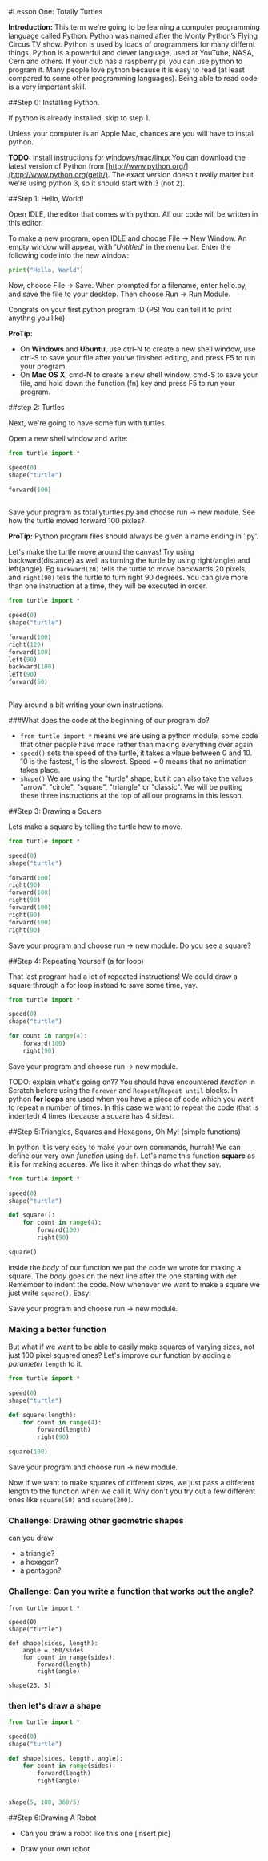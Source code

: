 #Lesson One: Totally Turtles

__Introduction:__
This term we're going to be learning a computer programming language called Python. Python was named after the Monty Python’s Flying Circus TV show. Python is used by loads of programmers for many differnt things.  Python is a powerful and clever language, used at YouTube, NASA, Cern and others. If your club has a raspberry pi, you can use python to program it. Many people love python because it is easy to read (at least compared to some other programming languages). Being able to read code is a very important skill.

##Step 0: Installing Python. 

If python is already installed, skip to step 1.

Unless your computer is an Apple Mac, chances are you will have to install python.

__TODO:__ install instructions for windows/mac/linux
You can download the latest version of Python from [http://www.python.org/](http://www.python.org/getit/). The exact version doesn't really matter but we're using python 3, so it should start with 3 (not 2).

##Step 1: Hello, World!

Open IDLE, the editor that comes with python. All our code will be written in this editor. 

To make a new program, open IDLE and choose File -> New Window. An empty window will appear, with '*Untitled*' in the menu bar. Enter the following code into the new  window:

```python
print("Hello, World")
```

Now, choose File -> Save. When prompted for a filename, enter hello.py, and save the file to your desktop. Then choose Run -> Run Module.

Congrats on your first python program :D
(PS! You can tell it to print anythng you like)

__ProTip__: 
* On __Windows__ and __Ubuntu__, use ctrl-N to create a new shell window, use ctrl-S to save your file after you’ve finished editing, and press F5 to run your program.
* On __Mac OS X__, cmd-N to create a new shell window, cmd-S to save your file, and hold down the function (fn) key and press F5 to run your program.

##step 2: Turtles

Next, we're going to have some fun with turtles. 

Open a new shell window and write:

```python
from turtle import *

speed(0)
shape("turtle")

forward(100)
 
```
Save your program as totallyturtles.py and choose run -> new module. See how the turtle moved forward 100 pixles? 

__ProTip:__ Python program files should always be given a name ending in '.py'.

Let's make the turtle move around the canvas! Try using backward(distance) as well as turning the turtle by using right(angle) and left(angle). Eg `backward(20)` tells the turtle to move backwards 20 pixels, and `right(90)` tells the turtle to turn right 90 degrees. You can give more than one instruction at a time, they will be executed in order.

```python
from turtle import *

speed(0)
shape("turtle")

forward(100)
right(120)
forward(100)
left(90)
backward(100)
left(90)
forward(50)
 
```

Play around a bit writing your own instructions.

###What does the code at the beginning of our program do?
* `from turtle import *` means we are using a python module, some code that other people have made rather than making everything over again
* `speed()` sets the speed of the turtle, it takes a vlaue between 0 and 10. 10 is the fastest, 1 is the slowest. Speed = 0 means that no animation takes place.
* `shape()` We are using the "turtle" shape, but it can also take the values "arrow", "circle", "square", "triangle" or "classic".
We will be putting these three instructions at the top of all our programs in this lesson.

##Step 3: Drawing a Square

Lets make a square by telling the turtle how to move.

```python
from turtle import *

speed(0)
shape("turtle")

forward(100)
right(90)
forward(100)
right(90)
forward(100)
right(90)
forward(100)
right(90)
```
Save your program and choose run -> new module. Do you see a square?

##Step 4: Repeating Yourself (a for loop)

That last program had a lot of repeated instructions! We could draw a square through a for loop instead to save some time, yay.

```python
from turtle import *

speed(0)
shape("turtle")

for count in range(4):
    forward(100)
    right(90)
```

Save your program and choose run -> new module.

TODO: explain what's going on??
You should have encountered *iteration* in Scratch before using the `Forever` and `Reapeat`/`Repeat until` blocks. In python __for loops__ are used when you have a piece of code which you want to repeat n number of times. In this case we want to repeat the code (that is indented) 4 times (because a square has 4 sides). 

##Step 5:Triangles, Squares and Hexagons, Oh My! (simple functions)

In python it is very easy to make your own commands, hurrah! We can define our very own *function* using `def`. Let's name this function __square__ as it is for making squares. We like it when things do what they say.

```python
from turtle import *

speed(0)
shape("turtle")

def square():
    for count in range(4):
        forward(100)
        right(90)

square()
```
inside the *body* of our function we put the code we wrote for making a square. The *body* goes on the next line after the one starting with `def`. Remember to indent the code. Now whenever we want to make a square we just write `square()`. Easy!

Save your program and choose run -> new module.

### Making a better function

But what if we want to be able to easily make squares of varying sizes, not just 100 pixel squared ones? Let's improve our function by adding a *parameter* `length` to it. 

```python
from turtle import *

speed(0)
shape("turtle")

def square(length):
    for count in range(4):
        forward(length)
        right(90)

square(100)
```
Save your program and choose run -> new module.

Now if we want to make squares of different sizes, we just pass a different length to the function when we call it. Why don't you try out a few different ones like `square(50)` and `square(200)`.

### Challenge: Drawing other geometric shapes

can you draw 

* a triangle?
* a hexagon? 
* a pentagon?

### Challenge: Can you write a function that works out the angle?

```pyhton
from turtle import *

speed(0)
shape("turtle")

def shape(sides, length):
    angle = 360/sides
    for count in range(sides):
        forward(length)
        right(angle)

shape(23, 5)
```

### then let's draw a shape
```python
from turtle import *

speed(0)
shape("turtle")

def shape(sides, length, angle):
    for count in range(sides):
        forward(length)
        right(angle)


shape(5, 100, 360/5)
```
##Step 6:Drawing A Robot

* Can you draw a robot like this one [insert pic]

* Draw your own robot




